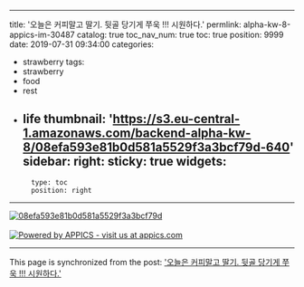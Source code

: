 
---
title: '오늘은 커피말고 딸기. 뒷골 당기게 쭈욱 !!! 시원하다.'
permlink: alpha-kw-8-appics-im-30487
catalog: true
toc_nav_num: true
toc: true
position: 9999
date: 2019-07-31 09:34:00
categories:
- strawberry
tags:
- strawberry
- food
- rest
- life
thumbnail: 'https://s3.eu-central-1.amazonaws.com/backend-alpha-kw-8/08efa593e81b0d581a5529f3a3bcf79d-640'
sidebar:
    right:
        sticky: true
widgets:
    -
        type: toc
        position: right
---


[![08efa593e81b0d581a5529f3a3bcf79d](https://s3.eu-central-1.amazonaws.com/backend-alpha-kw-8/08efa593e81b0d581a5529f3a3bcf79d-640)](https://appics.com/referenced.html?ref=steemit.com&type=image&id=30487&url=https://s3.eu-central-1.amazonaws.com/backend-alpha-kw-8/08efa593e81b0d581a5529f3a3bcf79d-640&caption=%EC%98%A4%EB%8A%98%EC%9D%80%20%EC%BB%A4%ED%94%BC%EB%A7%90%EA%B3%A0%20%EB%94%B8%EA%B8%B0.%20%EB%92%B7%EA%B3%A8%20%EB%8B%B9%EA%B8%B0%EA%B2%8C%20%EC%AD%88%EC%9A%B1%20!!!%20%EC%8B%9C%EC%9B%90%ED%95%98%EB%8B%A4.&category=food&hashtags=strawberry+food+rest+life&author=kingbit&profileImageUrl=https://s3.eu-central-1.amazonaws.com/backend-alpha-kw-8/profileImages/2088-1563164224604-640&permlink=alpha-kw-8-appics-im-30487)<br/><br/>[![Powered by APPICS - visit us at appics.com](https://s3.eu-central-1.amazonaws.com/appics-staging/steemit_banner.gif)](https://appics.com/referenced.html?ref=steemit.com&type=image&id=30487&url=https://s3.eu-central-1.amazonaws.com/backend-alpha-kw-8/08efa593e81b0d581a5529f3a3bcf79d-640&caption=%EC%98%A4%EB%8A%98%EC%9D%80%20%EC%BB%A4%ED%94%BC%EB%A7%90%EA%B3%A0%20%EB%94%B8%EA%B8%B0.%20%EB%92%B7%EA%B3%A8%20%EB%8B%B9%EA%B8%B0%EA%B2%8C%20%EC%AD%88%EC%9A%B1%20!!!%20%EC%8B%9C%EC%9B%90%ED%95%98%EB%8B%A4.&category=food&hashtags=strawberry+food+rest+life&author=kingbit&profileImageUrl=https://s3.eu-central-1.amazonaws.com/backend-alpha-kw-8/profileImages/2088-1563164224604-640&permlink=alpha-kw-8-appics-im-30487)

- - -

This page is synchronized from the post: ['오늘은 커피말고 딸기. 뒷골 당기게 쭈욱 !!! 시원하다.'](https://steemit.com/@kingbit/alpha-kw-8-appics-im-30487)

